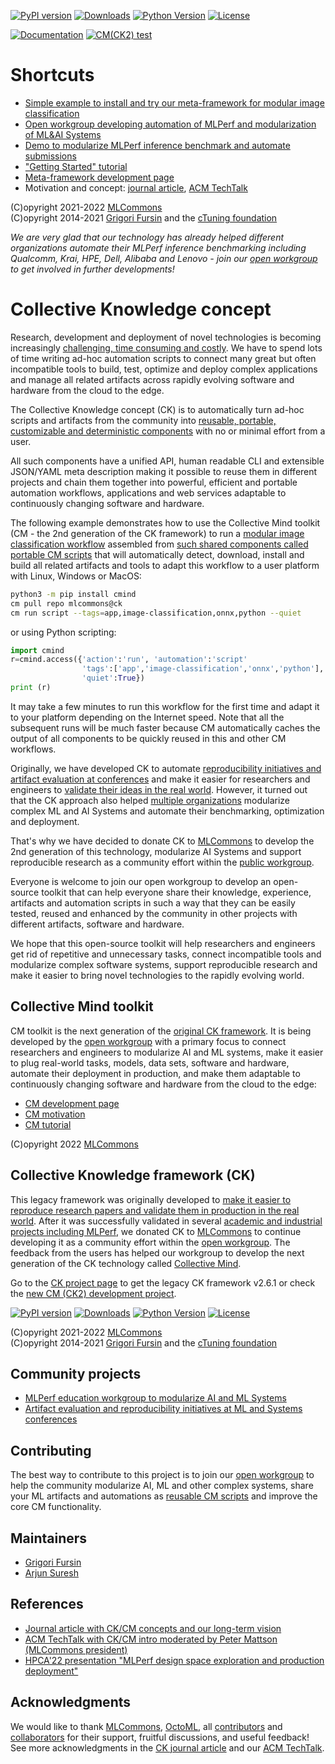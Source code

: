[![PyPI version](https://badge.fury.io/py/cmind.svg)](https://pepy.tech/project/cmind)
[![Downloads](https://pepy.tech/badge/cmind)](https://pepy.tech/project/cmind)
[![Python Version](https://img.shields.io/badge/python-3+-blue.svg)](https://github.com/mlcommons/ck/tree/master/cm)
[![License](https://img.shields.io/badge/License-Apache%202.0-green)](https://github.com/mlcommons/ck/tree/master/cm)

[![Documentation](https://img.shields.io/badge/Documentation-available%20online-green)](https://cKnowledge.org/docs/cm)
[![CM(CK2) test](https://github.com/mlcommons/ck/actions/workflows/test-cm.yml/badge.svg)](https://github.com/mlcommons/ck/actions/workflows/test-cm.yml)

# Shortcuts

* [Simple example to install and try our meta-framework for modular image classification](cm/docs/example-modular-image-classification.md)
* [Open workgroup developing automation of MLPerf and modularization of ML&AI Systems](docs/mlperf-education-workgroup.md)
* [Demo to modularize MLPerf inference benchmark and automate submissions](docs/mlperf-cm-automation-demo.md)
* ["Getting Started" tutorial](cm/docs/tutorial-scripts.md)
* [Meta-framework development page](#collective-mind-toolkit)
* Motivation and concept: [journal article](https://arxiv.org/pdf/2011.01149.pdf), [ACM TechTalk](https://learning.acm.org/techtalks/reproducibility)

(C)opyright 2021-2022 [MLCommons](https://mlcommons.org)<br>
(C)opyright 2014-2021 [Grigori Fursin](https://cKnowledge.io/@gfursin) and the [cTuning foundation](https://cTuning.org)

*We are very glad that our technology has already helped different organizations automate their MLPerf inference benchmarking 
 including Qualcomm, Krai, HPE, Dell, Alibaba and Lenovo - join our [open workgroup](docs/mlperf-education-workgroup.md) 
 to get involved in further developments!*


# Collective Knowledge concept

Research, development and deployment of novel technologies 
is becoming increasingly [challenging, time consuming and costly](https://www.mihaileric.com/posts/mlops-is-a-mess).
We have to spend lots of time writing ad-hoc automation scripts 
to connect many great but often incompatible tools to build, test, optimize and deploy complex applications and manage all related artifacts 
across rapidly evolving software and hardware from the cloud to the edge.

The Collective Knowledge concept (CK) is to automatically turn ad-hoc scripts and artifacts from the community
into [reusable, portable, customizable and deterministic components](https://arxiv.org/pdf/2011.01149.pdf)
with no or minimal effort from a user.

All such components have a unified API, human readable CLI and extensible JSON/YAML meta description
making it possible to reuse them in different projects and chain them together 
into powerful, efficient and portable automation workflows, applications and web services
adaptable to continuously changing software and hardware.

The following example demonstrates how to use the Collective Mind toolkit (CM - the 2nd generation of the CK framework) 
to run a [modular image classification workflow](https://github.com/mlcommons/ck/blob/master/cm-mlops/script/app-image-classification-onnx-py/_cm.json) 
assembled from [such shared components called portable CM scripts](https://github.com/mlcommons/ck/blob/master/cm-mlops/script) 
that will automatically detect, download, install and build all related artifacts and tools to adapt this workflow to a user platform 
with Linux, Windows or MacOS:

```bash
python3 -m pip install cmind
cm pull repo mlcommons@ck
cm run script --tags=app,image-classification,onnx,python --quiet
```

or using Python scripting:
```python
import cmind
r=cmind.access({'action':'run', 'automation':'script'
                'tags':['app','image-classification','onnx','python'],
                'quiet':True})
print (r)
```


It may take a few minutes to run this workflow for the first time and adapt it to your platform depending on the Internet speed.
Note that all the subsequent runs will be much faster because CM automatically caches the output of all components to be quickly reused
in this and other CM workflows.

Originally, we have developed CK to automate [reproducibility initiatives and artifact evaluation at conferences](https://cTuning.org/ae)
and make it easier for researchers and engineers to [validate their ideas in the real world](https://learning.acm.org/techtalks/reproducibility).
However, it turned out that the CK approach also helped [multiple organizations](https://cKnowledge.org/partners.html) 
modularize complex ML and AI Systems and automate their benchmarking, optimization and deployment.

That's why we have decided to donate CK to [MLCommons](https://mlcommons.org) to develop
the 2nd generation of this technology, modularize AI Systems and support reproducible research 
as a community effort within the [public workgroup](docs/mlperf-education-workgroup.md).

Everyone is welcome to join our open workgroup to develop an open-source toolkit that can help everyone
share their knowledge, experience, artifacts and automation scripts in such a way 
that they can be easily tested, reused and enhanced by the community in other projects 
with different artifacts, software and hardware.

We hope that this open-source toolkit will help researchers and engineers get rid of repetitive and unnecessary tasks,
connect incompatible tools and modularize complex software systems, support reproducible research
and make it easier to bring novel technologies to the rapidly evolving world.

## Collective Mind toolkit

CM toolkit is the next generation of the [original CK framework](#collective-knowledge-framework-ck).
It is being developed by the [open workgroup](docs/mlperf-education-workgroup.md) with a primary focus 
to connect researchers and engineers to modularize AI and ML systems, 
make it easier to plug real-world tasks, models, data sets, software 
and hardware, automate their deployment in production,
and make them adaptable to continuously changing software and hardware 
from the cloud to the edge:

* [CM development page](cm)
* [CM motivation](cm/docs/motivation.md)
* [CM tutorial](cm/docs/tutorial-scripts.md)

(C)opyright 2022 [MLCommons](https://mlcommons.org)

## Collective Knowledge framework (CK)

This legacy framework was originally developed to [make it easier to reproduce research papers and validate them in production in the real world](https://learning.acm.org/techtalks/reproducibility).
After it was successfully validated in several [academic and industrial projects including MLPerf](https://cKnowledge.org/partners.html),
we donated CK to [MLCommons](https://mlcommons.org) to continue developing it as a community effort within the [open workgroup](docs/mlperf-education-workgroup.md).
The feedback from the users has helped our workgroup to develop the next generation of the CK technology called [Collective Mind](#collective-mind-toolkit).

Go to the [CK project page](ck1) to get the legacy CK framework v2.6.1 or check the [new CM (CK2) development project](#collective-mind-toolkit).

[![PyPI version](https://badge.fury.io/py/ck.svg)](https://badge.fury.io/py/ck)
[![Downloads](https://pepy.tech/badge/ck)](https://pepy.tech/project/ck)
[![Python Version](https://img.shields.io/badge/python-2.7%20|%203.4+-blue.svg)](https://pypi.org/project/ck)
[![License](https://img.shields.io/badge/License-Apache%202.0-green)](https://github.com/mlcommons/ck/tree/master/cm)

(C)opyright 2021-2022 [MLCommons](https://mlcommons.org)<br>
(C)opyright 2014-2021 [Grigori Fursin](https://cKnowledge.io/@gfursin) and the [cTuning foundation](https://cTuning.org)

## Community projects

* [MLPerf education workgroup to modularize AI and ML Systems](docs/mlperf-education-workgroup.md)
* [Artifact evaluation and reproducibility initiatives at ML and Systems conferences](https://cTuning.org/ae)

## Contributing

The best way to contribute to this project is to join our [open workgroup](docs/mlperf-education-workgroup.md)
to help the community modularize AI, ML and other complex systems, 
share your ML artifacts and automations as [reusable CM scripts](https://github.com/mlcommons/ck/tree/master/cm-mlops/script)
and improve the core CM functionality.

## Maintainers

* [Grigori Fursin](https://cKnowledge.io@gfursin)
* [Arjun Suresh](https://www.linkedin.com/in/arjunsuresh)

## References

* [Journal article with CK/CM concepts and our long-term vision](https://arxiv.org/pdf/2011.01149.pdf)
* [ACM TechTalk with CK/CM intro moderated by Peter Mattson (MLCommons president)](https://www.youtube.com/watch?v=7zpeIVwICa4)
* [HPCA'22 presentation "MLPerf design space exploration and production deployment"](https://doi.org/10.5281/zenodo.6475385)

## Acknowledgments

We would like to thank [MLCommons](https://mlcommons.org), 
[OctoML](https://octoml.ai), all [contributors](https://github.com/mlcommons/ck/blob/master/CONTRIBUTING.md) 
and [collaborators](https://cKnowledge.org/partners.html) for their support, fruitful discussions, 
and useful feedback! See more acknowledgments in the [CK journal article](https://arxiv.org/abs/2011.01149)
and our [ACM TechTalk](https://www.youtube.com/watch?v=7zpeIVwICa4).
